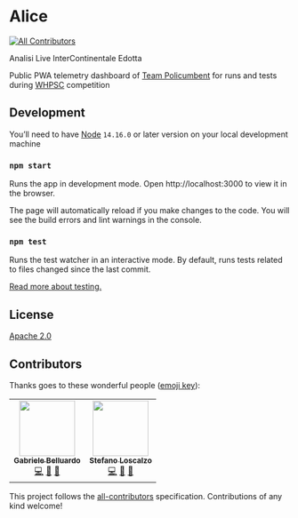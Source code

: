 # Alice

<!-- ALL-CONTRIBUTORS-BADGE: START - Do not remove or modify this section -->

[![All Contributors](https://img.shields.io/badge/all_contributors-2-orange.svg?style=flat-square)](#contributors-)

<!-- ALL-CONTRIBUTORS-BADGE: END -->

Analisi Live InterContinentale Edotta

Public PWA telemetry dashboard of [Team Policumbent](https://www.policumbent.it/) for runs and tests during [WHPSC](http://www.ihpva.org/whpsc/index.htm) competition

## Development

You’ll need to have [Node](https://nodejs.org/en/) `14.16.0` or later version on your local development machine

### `npm start`

Runs the app in development mode.
Open http://localhost:3000 to view it in the browser.

The page will automatically reload if you make changes to the code.
You will see the build errors and lint warnings in the console.

### `npm test`

Runs the test watcher in an interactive mode.
By default, runs tests related to files changed since the last commit.

[Read more about testing.](https://facebook.github.io/create-react-app/docs/running-tests)

## License

[Apache 2.0](https://github.com/policumbent/alice/blob/master/LICENSE)

## Contributors

Thanks goes to these wonderful people ([emoji key](https://allcontributors.org/docs/en/emoji-key)):

<!-- prettier-ignore-start -->
<!-- ALL-CONTRIBUTORS-LIST: START - Do not remove or modify this section -->
<table>
  <tr>
    <td align="center"><a href="https://github.com/gabelluardo"><img src="https://avatars.githubusercontent.com/u/42920247?v=4?s=100" width="100px;" alt=""/><br /><sub><b>Gabriele Belluardo</b></sub></a><br /><a href="https://github.com/policumbent/alice/commits?author=gabelluardo" title="Code">💻</a> <a href="https://github.com/policumbent/alice/commits?author=gabelluardo" title="Documentation">📖</a> <a href="#ideas-gabelluardo" title="Ideas, Planning, & Feedback">🤔</a></td>
    <td align="center"><a href="https://github.com/stelosca96"><img src="https://avatars.githubusercontent.com/u/44433696?v=4?s=100" width="100px;" alt=""/><br /><sub><b>Stefano Loscalzo</b></sub></a><br /><a href="https://github.com/policumbent/alice/commits?author=stelosca96" title="Code">💻</a> <a href="#design-stelosca96" title="Design">🎨</a> <a href="#ideas-stelosca96" title="Ideas, Planning, & Feedback">🤔</a></td>
  </tr>
</table>

<!-- ALL-CONTRIBUTORS-LIST: END -->
<!-- prettier-ignore-end -->

This project follows the [all-contributors](https://github.com/all-contributors/all-contributors) specification. Contributions of any kind welcome!
